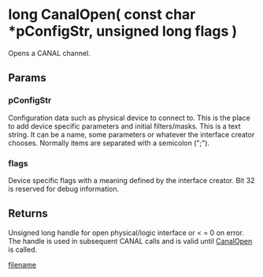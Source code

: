 # long CanalOpen( const char *pConfigStr, unsigned long flags )

Opens a CANAL channel.

## Params

###  pConfigStr
Configuration data such as physical device to connect to. This is the place to add device specific parameters and initial filters/masks. This is a text string. It can be a name, some parameters or whatever the interface creator chooses. Normally items are separated with a semicolon (";").

### flags

Device specific flags with a meaning defined by the interface creator. Bit 32 is reserved for debug information.


## Returns

Unsigned long handle for open physical/logic interface or < = 0 on error. The handle is used in subsequent CANAL calls and is valid until [CanalOpen](canalopen,md) is called.

[filename](./bottom_copyright.md ':include')